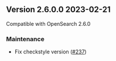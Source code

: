## Version 2.6.0.0 2023-02-21

Compatible with OpenSearch 2.6.0

### Maintenance
* Fix checkstyle version ([#237](https://github.com/opensearch-project/asynchronous-search/pull/237))